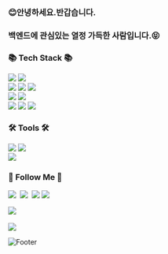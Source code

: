 

<h3>😊안녕하세요.반갑습니다.<br></h3>
<h3>백엔드에 관심있는 열정 가득한 사람입니다.😝</h3>


<h3>📚 Tech Stack 📚</h3>
<p>
 <img src="https://img.shields.io/badge/Java-007396?style=flat&logo=Conda-Forge&logoColor=white" />
  <img src="https://img.shields.io/badge/Python-3766AB?style=flat-square&logo=Python&logoColor=white"/>
  <br>
   
  <img src="https://img.shields.io/badge/Spring-6DB33F?style=flat-square&logo=Spring&logoColor=white"/>
  <img src="https://img.shields.io/badge/SpringBoot-6DB33F?style=flat-square&logo=SpringBoot&logoColor=white"/>
  <img src="https://img.shields.io/badge/Mybatis-000000?style=flat&logo=Fluentd&logoColor=white" />
   <br>
  
 <img src="https://img.shields.io/badge/Oracle%20SQL-F80000?style=flat&logo=Oracle&logoColor=white" />
	<img src="https://img.shields.io/badge/MySQL-4479A1?style=flat&logo=MySQL&logoColor=white" />
   <br>
  
  <img src="https://img.shields.io/badge/HTML5-E34F26?style=flat&logo=HTML5&logoColor=white" />
  <img src="https://img.shields.io/badge/CSS3-1572B6?style=flat&logo=CSS3&logoColor=white" />
  <img src="https://img.shields.io/badge/JavaScript-F7DF1E?style=flat&logo=JavaScript&logoColor=white" />
</p>

<h3>🛠 Tools 🛠</h3>
<p>
<img src="https://img.shields.io/badge/Eclipse%20IDE-2C2255?style=flat&logo=EclipseIDE&logoColor=white" />
	<img src="https://img.shields.io/badge/Visual%20Studio%20Code-007ACC?style=flat&logo=VisualStudioCode&logoColor=white" />
	<br>
	<img src="https://img.shields.io/badge/Tomcat-F8DC75?style=flat&logo=ApacheTomcat&logoColor=white" />
  </p>
  
<h3>🌈 Follow Me 🌈</h3>
<p>
 <img src="https://img.shields.io/badge/Instagram-E4405F?style=flat-square&logo=Instagram&logoColor=white&link=https://www.instagram.com/hye_inisfree/"/>&nbsp
 <img src="https://img.shields.io/badge/Gmail-d14836?style=flat-square&logo=Gmail&logoColor=white&link=bbanggubda@gmail.com"/>&nbsp

<img src="https://img.shields.io/badge/github-181717?style=for-the-badge&logo=github&logoColor=white">
<img src="https://img.shields.io/badge/git-F05032?style=for-the-badge&logo=git&logoColor=white">
</p>

<img src="https://github-readme-stats.vercel.app/api/top-langs/?username=satangzoa&layout=compact"><br><br>
<img src="https://github-readme-stats.vercel.app/api?username=satangzoa&show_icons=true">


![Footer](https://capsule-render.vercel.app/api?type=waving&color=auto&height=100&section=footer)
